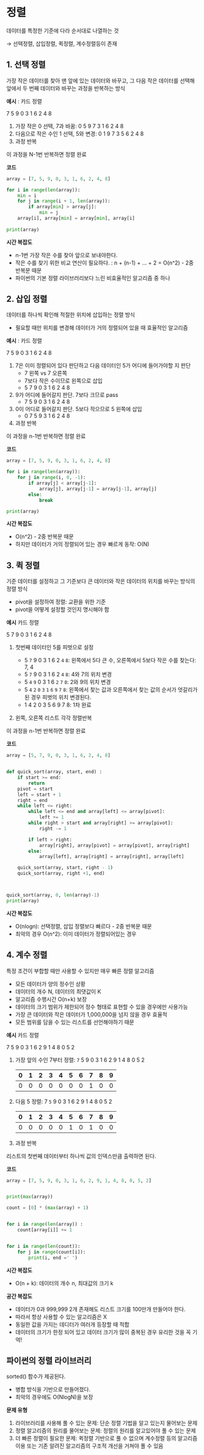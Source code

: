 # 정렬

데이터를 특정한 기준에 다라 순서대로 나열하는 것

→ 선택정렬, 삽입정렬, 퀵정렬, 계수정렬등이 존재

## 1. 선택 정렬

가장 작은 데이터를 찾아 맨 앞에 있는 데이터와 바꾸고, 그 다음 작은 데이터를 선택해 앞에서 두 번째 데이터와 바꾸는 과정을 반복하는 방식

**예시** : 카드 정렬

7 5 9 0 3 1 6 2 4 8

1. 가장 작은 0 선택, 7과 바꿈: 0 5 9 7 3 1 6 2 4 8
2. 다음으로 작은 수인 1 선택, 5와 변경: 0 1 9 7 3 5 6 2 4 8
3. 과정 반복

이 과정을 N-1번 반복하면 정렬 완료

**코드**

```python
array = [7, 5, 9, 0, 3, 1, 6, 2, 4, 8]

for i in range(len(array)):
    min = i
    for j in range(i + 1, len(array)):
        if array[min] > array[j]:
            min = j
    array[i], array[min] = array[min], array[i]
    
print(array)
```

**시간 복잡도**

- n-1번 가장 작은 수를 찾아 앞으로 보내야한다.
- 작은 수를 찾기 위한 비교 연산이 필요하다.
    : n + (n-1) + ... + 2 = O(n^2)
        - 2중 반복문 때문
- 파이썬의 기본 정렬 라이브러리보다 느린 비효율적인 알고리즘 중 하나

## 2. 삽입 정렬

데이터를 하나씩 확인해 적절한 위치에 삽입하는 정렬 방식
- 필요할 때만 위치를 변경해 데이터가 거의 정렬되어 있을 때 효율적인 알고리즘

**예시** : 카드 정렬

7 5 9 0 3 1 6 2 4 8

1. 7은 이미 정렬되어 있다 판단하고 다음 데이터인 5가 어디에 들어가야할 지 판단
    - 7 왼쪽 vs 7 오른쪽
    - 7보다 작은 수이므로 왼쪽으로 삽입
    - 5 7 9 0 3 1 6 2 4 8
2. 9가 어디에 들어갈지 판단. 7보다 크므로 pass
    - 7 5 9 0 3 1 6 2 4 8
3. 0이 어디로 들어갈지 판단. 5보다 작으므로 5 왼쪽에 삽입
    - 0 7 5 9 3 1 6 2 4 8
4. 과정 반복

이 과정을 n-1번 반복하면 정렬 완료

**코드**

```python
array = [7, 5, 9, 0, 3, 1, 6, 2, 4, 8]

for i in range(len(array)):
    for j in range(i, 0, -1):
        if array[j] < array[j-1]:
            array[j], array[j-1] = array[j-1], array[j]
        else:
            break

print(array)
```

**시간 복잡도**

- O(n^2)
        - 2중 반복문 때문
- 하지만 데이터가 거의 정렬되어 있는 경우 빠르게 동작: O(N)

## 3. 퀵 정렬

기준 데이터를 설정하고 그 기준보다 큰 데이터와 작은 데이터의 위치를 바꾸는 방식의 정렬 방식
- pivot을 설정하여 정렬: 교환을 위한 기준
- pivot을 어떻게 설정할 것인지 명시해야 함

**예시** 카드 정렬

5 7 9 0 3 1 6 2 4 8

1. 첫번째 데이터인 5를 피벗으로 설정
    - 5 `7` 9 0 3 1 6 2 `4` `8`: 왼쪽에서 5다 큰 수, 오른쪽에서 5보다 작은 수를 찾는다: 7, 4
    - 5 `7` 9 0 3 1 6 2 `4` `8`: 4와 7의 위치 변경
    - 5 `4` `9` 0 3 1 6 `2` `7` `8`: 2와 9의 위치 변경
    - 5 `4` `2` `0` `3` `1` `6` `9` `7` `8`: 왼쪽에서 찾는 값과 오른쪽에서 찾는 값의 순서가 엇갈리가 된 경우 피벗의 위치 변경된다.
    - 1 4 2 0 3 5 6 9 7 8: 1차 완료

2. 왼쪽, 오른쪽 리스트 각각 정렬반복

이 과정을 n-1번 반복하면 정렬 완료

**코드**

```python
array = [5, 7, 9, 0, 3, 1, 6, 2, 4, 8]


def quick_sort(array, start, end) :
    if start >= end:
        return
    pivot = start
    left = start + 1
    right = end
    while left <= right:
        while left <= end and array[left] <= array[pivot]:
            left += 1
        while right > start and array[right] >= array[pivot]:
            right -= 1

        if left > right: 
            array[right], array[pivot] = array[pivot], array[right]
        else: 
            array[left], array[right] = array[right], array[left]

    quick_sort(array, start, right - 1)
    quick_sort(array, right +1, end)



quick_sort(array, 0, len(array)-1)
print(array)
```

**시간 복잡도**

- O(nlogn): 선택정렬, 삽입 정렬보다 빠르다
        - 2중 반복문 때문
- 최악의 경우 O(n^2): 이미 데이터가 정렬되어있는 경우

## 4. 계수 정렬

특정 조건이 부합할 때만 사용할 수 있지만 매우 빠른 정렬 알고리즘
- 모든 데이터가 양의 정수인 상황
- 데이터의 개수 N, 데이터의 최댓값이 K
- 알고리즘 수행시간 O(n+k) 보장
- 데이터의 크기 범위가 제한되어 정수 형태로 표현할 수 있을 경우에만 사용가능
- 가장 큰 데이터와 작은 데이터가 1,000,000을 넘지 않을 경우 효율적
- 모든 범위를 담을 수 있는 리스트를 선언해야하기 때문

**예시** 카드 정렬

7 5 9 0 3 1 6 2 9 1 4 8 0 5 2

1. 가장 앞의 수인 7부터 정렬: `7` 5 9 0 3 1 6 2 9 1 4 8 0 5 2

    |0|1|2|3|4|5|6|7|8|9|
    |--|--|--|--|--|--|--|--|--|--|
    |0|0|0|0|0|0|0|1|0|0|

2. 다음 5 정렬: 7 `5` 9 0 3 1 6 2 9 1 4 8 0 5 2

    |0|1|2|3|4|5|6|7|8|9|
    |--|--|--|--|--|--|--|--|--|--|
    |0|0|0|0|0|1|0|1|0|0|

3. 과정 반복

리스트의 첫번째 데이터부터 하나씩 값의 인덱스만큼 출력하면 된다.


**코드**

```python
array = [7, 5, 9, 0, 3, 1, 6, 2, 9, 1, 4, 8, 0, 5, 2]


print(max(array))

count = [0] * (max(array) + 1)


for i in range(len(array)) :
    count[array[i]] += 1 


for i in range(len(count)): 
    for j in range(count[i]):
        print(i, end =' ') 
```

**시간 복잡도**

- O(n + k): 데이터의 개수 n, 최대값의 크기 k

**공간 복잡도**

- 데이터가 0과 999,999 2개 존재해도 리스트 크기를 100만개 만들어야 한다.
- 따라서 항상 사용할 수 있는 알고리즘은 X
- 동일한 값을 가지는 데디터가 여러개 등장할 때 적합
- 데이터의 크기가 한정 되어 있고 데이터 크기가 많이 중복된 경우 유리한 것을 꼭 기억!

## 파이썬의 정렬 라이브러리

sorted() 함수가 제공된다.
- 병합 방식을 기반으로 만들어졌다.
- 최악의 경우에도 O(NlogN)을 보장

**문제 유형**

1. 라이브러리를 사용해 풀 수 있는 문제: 단순 정렬 기법을 알고 있는지 물어보는 문제
2. 정렬 알고리즘의 원리를 물어보는 문제: 정렬의 원리를 알고있어야 풀 수 있는 문제
3. 더 빠른 정렬이 필요한 문제: 퀵정렬 기반으로 풀 수 없으며 계수정렬 등의 알고리즘 이용 또는 기존 알려진 알고리즘의 구조적 개선을 거쳐야 풀 수 있음
